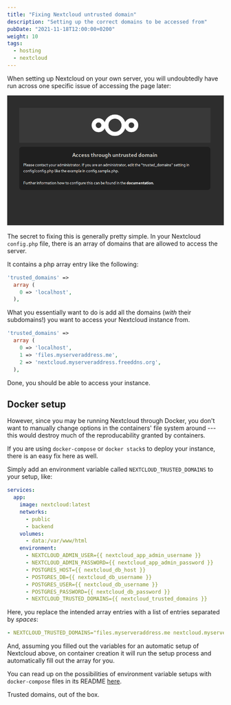 ```yaml
---
title: "Fixing Nextcloud untrusted domain"
description: "Setting up the correct domains to be accessed from"
pubDate: "2021-11-18T12:00:00+0200"
weight: 10
tags:
  - hosting
  - nextcloud
---
```


When setting up Nextcloud on your own server,
you will undoubtedly have run across one specific issue of accessing the page later:

![trying to access Nextcloud from an untrusted domain](./untrusted.png)

The secret to fixing this is generally pretty simple.
In your Nextcloud `config.php` file, there is an array of domains that are allowed to access the server.

It contains a php array entry like the following:

```php
'trusted_domains' =>
  array (
    0 => 'localhost',
  ),
```

What you essentially want to do is add all the domains
(_with_ their subdomains!)
you want to access your Nextcloud instance from.

```php
'trusted_domains' =>
  array (
    0 => 'localhost',
    1 => 'files.myserveraddress.me',
    2 => 'nextcloud.myserveraddress.freeddns.org',
  ),
```

Done, you should be able to access your instance.

## Docker setup

However, since you may be running Nextcloud through Docker,
you don't want to manually change options in the containers' file system around ---
this would destroy much of the reproducability granted by containers.

If you are using `docker-compose` or `docker stack`s to deploy your instance,
there is an easy fix here as well.

Simply add an environment variable called `NEXTCLOUD_TRUSTED_DOMAINS` to your setup,
like:

```yml
services:
  app:
    image: nextcloud:latest
    networks:
      - public
      - backend
    volumes:
      - data:/var/www/html
    environment:
      - NEXTCLOUD_ADMIN_USER={{ nextcloud_app_admin_username }}
      - NEXTCLOUD_ADMIN_PASSWORD={{ nextcloud_app_admin_password }}
      - POSTGRES_HOST={{ nextcloud_db_host }}
      - POSTGRES_DB={{ nextcloud_db_username }}
      - POSTGRES_USER={{ nextcloud_db_username }}
      - POSTGRES_PASSWORD={{ nextcloud_db_password }}
      - NEXTCLOUD_TRUSTED_DOMAINS={{ nextcloud_trusted_domains }}
```

Here, you replace the intended array entries with a list of entries separated by _spaces_:

```yml
- NEXTCLOUD_TRUSTED_DOMAINS="files.myserveraddress.me nextcloud.myserveraddress.freeddns.org"
```

And, assuming you filled out the variables for an automatic setup of Nextcloud above,
on container creation it will run the setup process and automatically fill out the array for you.

You can read up on the possibilities of environment variable setups with `docker-compose` files in its README [here](https://github.com/docker-library/docs/blob/master/nextcloud/README.md).

Trusted domains, out of the box.
